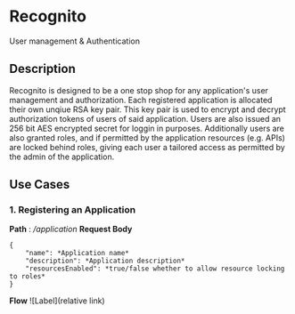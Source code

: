 # Recognito
 User management & Authentication

 ## Description
 Recognito is designed to be a one stop shop for any application's user management and authorization. Each registered application is allocated their own unqiue RSA key pair. This key pair is used to encrypt and decrypt authorization tokens of users of said application. Users are also issued an 256 bit AES encrypted secret for loggin in purposes.
 Additionally users are also granted roles, and if permitted by the application resources (e.g. APIs) are locked behind roles, giving each user a tailored access as permitted by the admin of the application.

 ## Use Cases
 ### 1. Registering an Application

**Path** : */application*
**Request Body**
```
{
    "name": *Application name*
    "description": *Application description*
    "resourcesEnabled": *true/false whether to allow resource locking to roles*
}
```

**Flow**
![Label](relative link)

